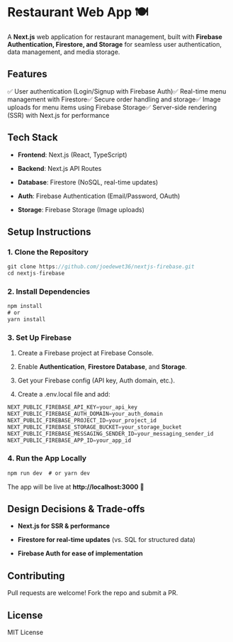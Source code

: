 **Restaurant Web App** 🍽️
==========================

A **Next.js** web application for restaurant management, built with **Firebase Authentication, Firestore, and Storage** for seamless user authentication, data management, and media storage.

**Features**
------------

✅ User authentication (Login/Signup with Firebase Auth)✅ Real-time menu management with Firestore✅ Secure order handling and storage✅ Image uploads for menu items using Firebase Storage✅ Server-side rendering (SSR) with Next.js for performance

**Tech Stack**
--------------

*   **Frontend**: Next.js (React, TypeScript)
    
*   **Backend**: Next.js API Routes
    
*   **Database**: Firestore (NoSQL, real-time updates)
    
*   **Auth**: Firebase Authentication (Email/Password, OAuth)
    
*   **Storage**: Firebase Storage (Image uploads)
    

**Setup Instructions**
----------------------

### **1\. Clone the Repository**

```javascript
git clone https://github.com/joedewet36/nextjs-firebase.git
cd nextjs-firebase
```

### **2\. Install Dependencies**

```javascript
npm install
# or
yarn install
```

### **3\. Set Up Firebase**

1.  Create a Firebase project at Firebase Console.
    
2.  Enable **Authentication**, **Firestore Database**, and **Storage**.
    
3.  Get your Firebase config (API key, Auth domain, etc.).
    
4.  Create a .env.local file and add:
    

```javascript
NEXT_PUBLIC_FIREBASE_API_KEY=your_api_key
NEXT_PUBLIC_FIREBASE_AUTH_DOMAIN=your_auth_domain
NEXT_PUBLIC_FIREBASE_PROJECT_ID=your_project_id
NEXT_PUBLIC_FIREBASE_STORAGE_BUCKET=your_storage_bucket
NEXT_PUBLIC_FIREBASE_MESSAGING_SENDER_ID=your_messaging_sender_id
NEXT_PUBLIC_FIREBASE_APP_ID=your_app_id
```

### **4\. Run the App Locally**

```javascript
npm run dev  # or yarn dev
```

The app will be live at **http://localhost:3000** 🚀

   

**Design Decisions & Trade-offs**
---------------------------------

*   **Next.js for SSR & performance**
    
*   **Firestore for real-time updates** (vs. SQL for structured data)
    
*   **Firebase Auth for ease of implementation**
   

**Contributing**
----------------

Pull requests are welcome! Fork the repo and submit a PR.

**License**
-----------

MIT License
